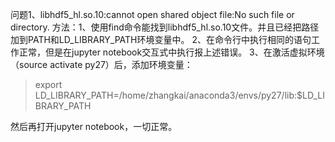 问题1、libhdf5_hl.so.10:cannot open shared object file:No such file or directory.
方法：1、使用find命令能找到libhdf5_hl.so.10文件。并且已经把路径加到PATH和LD_LIBRARY_PATH环境变量中。
2、在命令行中执行相同的语句工作正常，但是在jupyter notebook交互式中执行报上述错误。
3、在激活虚拟环境（source activate py27）后，添加环境变量：
> export LD_LIBRARY_PATH=/home/zhangkai/anaconda3/envs/py27/lib:$LD_LIBRARY_PATH

然后再打开jupyter notebook，一切正常。
